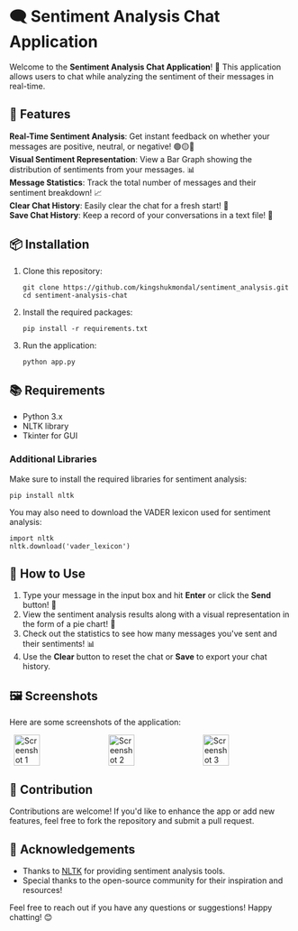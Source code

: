 <!DOCTYPE html>
<html lang="en">
<head>
    <meta charset="UTF-8">
    <meta name="viewport" content="width=device-width, initial-scale=1.0">
</head>
<body>

<h1>🗨️ Sentiment Analysis Chat Application</h1>

<p>Welcome to the <strong>Sentiment Analysis Chat Application</strong>! 🎉 This application allows users to chat while analyzing the sentiment of their messages in real-time.</p>

<h2>🌟 Features</h2>
<div class="feature">
    <strong>Real-Time Sentiment Analysis</strong>: Get instant feedback on whether your messages are positive, neutral, or negative! 🟢🟡🔴
</div>
<div class="feature">
    <strong>Visual Sentiment Representation</strong>: View a Bar Graph showing the distribution of sentiments from your messages. 📊
</div>
<div class="feature">
    <strong>Message Statistics</strong>: Track the total number of messages and their sentiment breakdown! 📈
</div>
<div class="feature">
    <strong>Clear Chat History</strong>: Easily clear the chat for a fresh start! 🧹
</div>
<div class="feature">
    <strong>Save Chat History</strong>: Keep a record of your conversations in a text file! 💾
</div>

<h2>📦 Installation</h2>
<ol>
    <li>Clone this repository:
        <pre><code>git clone https://github.com/kingshukmondal/sentiment_analysis.git
cd sentiment-analysis-chat</code></pre>
    </li>
    <li>Install the required packages:
        <pre><code>pip install -r requirements.txt</code></pre>
    </li>
    <li>Run the application:
        <pre><code>python app.py</code></pre>
    </li>
</ol>

<h2>📚 Requirements</h2>
<ul>
    <li>Python 3.x</li>
    <li>NLTK library</li>
    <li>Tkinter for GUI</li>
</ul>

<h3>Additional Libraries</h3>
<p>Make sure to install the required libraries for sentiment analysis:</p>
<pre><code>pip install nltk</code></pre>

<p>You may also need to download the VADER lexicon used for sentiment analysis:</p>
<pre><code>import nltk
nltk.download('vader_lexicon')</code></pre>

<h2>🚀 How to Use</h2>
<ol>
    <li>Type your message in the input box and hit <strong>Enter</strong> or click the <strong>Send</strong> button! 💬</li>
    <li>View the sentiment analysis results along with a visual representation in the form of a pie chart! 🥧</li>
    <li>Check out the statistics to see how many messages you've sent and their sentiments! 📊</li>
    <li>Use the <strong>Clear</strong> button to reset the chat or <strong>Save</strong> to export your chat history.</li>
</ol>

<h2>🖼️ Screenshots</h2>
<p>Here are some screenshots of the application:</p>
<div style="display: flex; justify-content: space-around;">
    <img src="https://github.com/user-attachments/assets/20108204-7ab3-4d33-89fa-a196cde3aa1d" alt="Screenshot 1" class="screenshot" style="width: 30%; max-width: 200px;">
    <img src="https://github.com/user-attachments/assets/26479eb0-5f77-4bc0-8dd0-894ef7f57808" alt="Screenshot 2" class="screenshot" style="width: 30%; max-width: 200px;">
    <img src="https://github.com/user-attachments/assets/c11ac121-7857-4a4a-b910-5a9e477d0ed0" alt="Screenshot 3" class="screenshot" style="width: 30%; max-width: 200px;">
</div>
<h2>🎨 Contribution</h2>
<p>Contributions are welcome! If you'd like to enhance the app or add new features, feel free to fork the repository and submit a pull request.</p>


<h2>🙏 Acknowledgements</h2>
<ul>
    <li>Thanks to <a href="https://www.nltk.org/">NLTK</a> for providing sentiment analysis tools.</li>
    <li>Special thanks to the open-source community for their inspiration and resources!</li>
</ul>

<p>Feel free to reach out if you have any questions or suggestions! Happy chatting! 😊</p>

</body>
</html>
